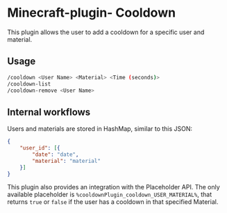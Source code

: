 # Minecraft-plugin- Cooldown
This plugin allows the user to add a cooldown for a specific user and material.

## Usage
```sh
/cooldown <User Name> <Material> <Time (seconds)>
/cooldown-list
/cooldown-remove <User Name>
```

## Internal workflows
Users and materials are stored in HashMap, similar to this JSON:
```json
{
    "user_id": [{
        "date": "date",
        "material": "material"
    }]
}
```

This plugin also provides an integration with the Placeholder API. The only available placeholder is `%cooldownPlugin_cooldown_USER_MATERIAL%`, that returns `true` or `false` if the user has a cooldown in that specified Material.

